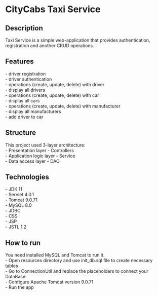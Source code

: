 ﻿# CityCabs Taxi Service

<h2>Description</h2>
Taxi Service is a simple web-application that provides authentication, registration and another CRUD operations.

<h2>Features</h2>
- driver registration<br>
- driver authentication<br>
- operations (create, update, delete) with driver<br>
- display all drivers<br>
- operations (create, update, delete) with car<br>
- display all cars<br>
- operations (create, update, delete) with manufacturer<br>
- display all manufacturers<br>
- add driver to car<br>

<h2>Structure</h2>
This project used 3-layer architecture:<br>
- Presentation layer - Controllers<br>
- Application logic layer - Service<br>
- Data access layer - DAO<br>

<h2>Technologies</h2>
- JDK 11<br>
- Servlet 4.0.1<br>
- Tomcat 9.0.71<br>
- MySQL 8.0<br>
- JDBC<br>
- CSS<br>
- JSP<br>
- JSTL 1.2<br>

<h2>How to run</h2>
You need installed MySQL and Tomcat to run it.<br>
- Open resources directory and use init_db.sql file to create necessary tables<br>
- Go to ConnectionUtil and replace the placeholders to connect your DataBase.<br>
- Configure Apache Tomcat version 9.0.71<br>
- Run the app<br>
